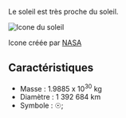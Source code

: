 Le soleil est très proche du soleil.

![Icone du soleil](soleil.png)

Icone créée par [NASA]( https://fr.wikipedia.org/wiki/Soleil#/media/Fichier:Solar_prominence_from_STEREO_spacecraft_September_29,_2008.jpg ) 

## Caractéristiques

- Masse : 1.9885 x 10<sup>30</sup> kg
- Diamètre : 1 392 684 km
- Symbole : &#x2609;;


